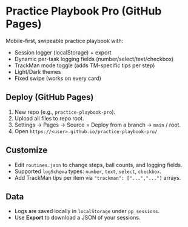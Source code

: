 # Practice Playbook Pro (GitHub Pages)

Mobile-first, swipeable practice playbook with: 
- Session logger (localStorage) + export
- Dynamic per-task logging fields (number/select/text/checkbox)
- TrackMan mode toggle (adds TM-specific tips per step)
- Light/Dark themes
- Fixed swipe (works on every card)

## Deploy (GitHub Pages)
1. New repo (e.g., `practice-playbook-pro`).
2. Upload all files to repo root.
3. Settings → Pages → Source = Deploy from a branch → `main` / root.
4. Open `https://<user>.github.io/practice-playbook-pro/`

## Customize
- Edit `routines.json` to change steps, ball counts, and logging fields.
- Supported `logSchema` types: `number`, `text`, `select`, `checkbox`.
- Add TrackMan tips per item via `"trackman": ["...","..."]` arrays.

## Data
- Logs are saved locally in `localStorage` under `pp_sessions`.
- Use **Export** to download a JSON of your sessions.
